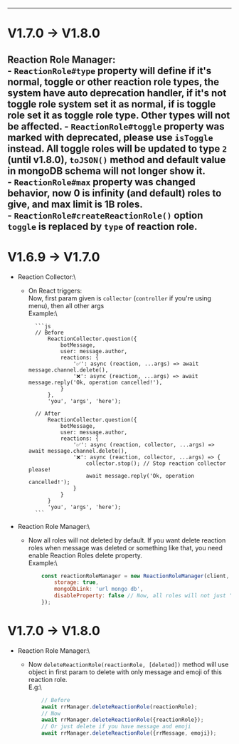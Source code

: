 


---
#  V1.7.0 ->  V1.8.0

Reaction Role Manager: \
    - `ReactionRole#type` property will define if it's normal, toggle or other reaction role types, the system have auto deprecation handler, if it's not toggle role system set it as normal, if is toggle role set it as toggle role type. Other types will not be affected.
    - `ReactionRole#toggle` property was marked with deprecated, please use `isToggle` instead. All toggle roles will be updated to type `2` (until  v1.8.0), `toJSON()` method and default value in mongoDB schema will not longer show it.\
    - `ReactionRole#max` property was changed behavior, now 0 is infinity (and default) roles to give, and max limit is 1B roles.\
    - `ReactionRole#createReactionRole()` option `toggle` is replaced by `type` of reaction role.
---
#  V1.6.9 ->  V1.7.0

- Reaction Collector:\
    - On React triggers:\
        Now, first param given is `collector` (`controller` if you're using menu), then all other args\
            Example:\

            ```js 
            // Before
                ReactionCollector.question({
                    botMessage,
                    user: message.author,
                    reactions: {
                        '✅': async (reaction, ...args) => await message.channel.delete(),
                        '❌': async (reaction, ...args) => await message.reply('Ok, operation cancelled!'),
                    }
                },
                'you', 'args', 'here');

            // After
                ReactionCollector.question({
                    botMessage,
                    user: message.author,
                    reactions: {
                        '✅': async (reaction, collector, ...args) => await message.channel.delete(),
                        '❌': async (reaction, collector, ...args) => {
                            collector.stop(); // Stop reaction collector please!
                            await message.reply('Ok, operation cancelled!');
                        }
                    }
                }
                'you', 'args', 'here');
            ```

- Reaction Role Manager:\
    - Now all roles will not deleted by default. If you want delete reaction roles when message was deleted or something like that, you need enable Reaction Roles delete property.\
        Example:\

        ```js 
            const reactionRoleManager = new ReactionRoleManager(client, {
                storage: true, 
                mongoDbLink: 'url mongo db',
                disableProperty: false // Now, all roles will not just 'disabled', it will be deleted.
            });
        ```


# V1.7.0 -> V1.8.0

- Reaction Role Manager:\
    - Now `deleteReactionRole(reactionRole, [deleted])` method will use object in first param to delete with only message and emoji of this reaction role.\
        E.g:\

        ```js
            // Before
            await rrManager.deleteReactionRole(reactionRole);
            // Now
            await rrManager.deleteReactionRole({reactionRole});
            // Or just delete if you have message and emoji
            await rrManager.deleteReactionRole({rrMessage, emoji});
        ```